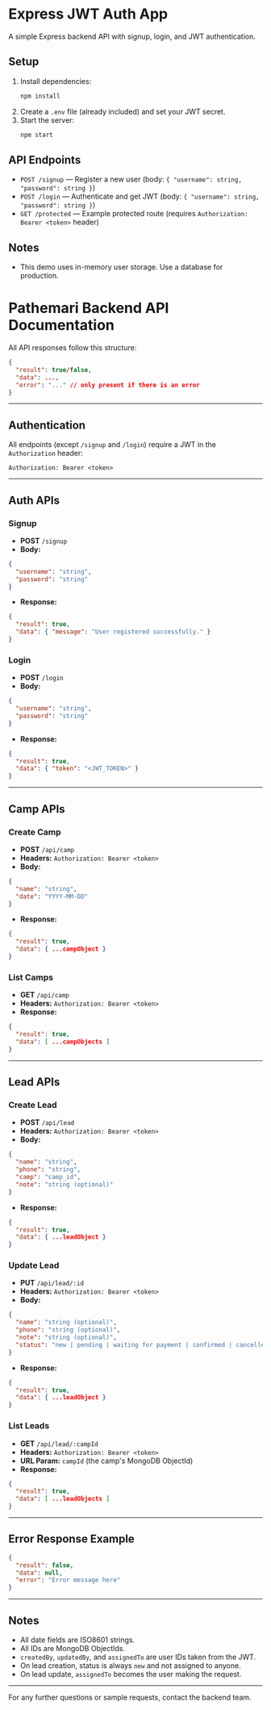 # Express JWT Auth App

A simple Express backend API with signup, login, and JWT authentication.

## Setup

1. Install dependencies:
   ```bash
   npm install
   ```
2. Create a `.env` file (already included) and set your JWT secret.
3. Start the server:
   ```bash
   npm start
   ```

## API Endpoints

- `POST /signup` — Register a new user (body: `{ "username": string, "password": string }`)
- `POST /login` — Authenticate and get JWT (body: `{ "username": string, "password": string }`)
- `GET /protected` — Example protected route (requires `Authorization: Bearer <token>` header)

## Notes
- This demo uses in-memory user storage. Use a database for production.


# Pathemari Backend API Documentation

All API responses follow this structure:
```json
{
  "result": true/false,
  "data": ...,
  "error": "..." // only present if there is an error
}
```

---

## Authentication
All endpoints (except `/signup` and `/login`) require a JWT in the `Authorization` header:
```
Authorization: Bearer <token>
```

---

## Auth APIs

### Signup
- **POST** `/signup`
- **Body:**
```json
{
  "username": "string",
  "password": "string"
}
```
- **Response:**
```json
{
  "result": true,
  "data": { "message": "User registered successfully." }
}
```

### Login
- **POST** `/login`
- **Body:**
```json
{
  "username": "string",
  "password": "string"
}
```
- **Response:**
```json
{
  "result": true,
  "data": { "token": "<JWT_TOKEN>" }
}
```

---

## Camp APIs

### Create Camp
- **POST** `/api/camp`
- **Headers:** `Authorization: Bearer <token>`
- **Body:**
```json
{
  "name": "string",
  "date": "YYYY-MM-DD"
}
```
- **Response:**
```json
{
  "result": true,
  "data": { ...campObject }
}
```

### List Camps
- **GET** `/api/camp`
- **Headers:** `Authorization: Bearer <token>`
- **Response:**
```json
{
  "result": true,
  "data": [ ...campObjects ]
}
```

---

## Lead APIs

### Create Lead
- **POST** `/api/lead`
- **Headers:** `Authorization: Bearer <token>`
- **Body:**
```json
{
  "name": "string",
  "phone": "string",
  "camp": "camp_id",
  "note": "string (optional)"
}
```
- **Response:**
```json
{
  "result": true,
  "data": { ...leadObject }
}
```

### Update Lead
- **PUT** `/api/lead/:id`
- **Headers:** `Authorization: Bearer <token>`
- **Body:**
```json
{
  "name": "string (optional)",
  "phone": "string (optional)",
  "note": "string (optional)",
  "status": "new | pending | waiting for payment | confirmed | cancelled (optional)"
}
```
- **Response:**
```json
{
  "result": true,
  "data": { ...leadObject }
}
```

### List Leads
- **GET** `/api/lead/:campId`
- **Headers:** `Authorization: Bearer <token>`
- **URL Param:** `campId` (the camp's MongoDB ObjectId)
- **Response:**
```json
{
  "result": true,
  "data": [ ...leadObjects ]
}
```

---

## Error Response Example
```json
{
  "result": false,
  "data": null,
  "error": "Error message here"
}
```

---

## Notes
- All date fields are ISO8601 strings.
- All IDs are MongoDB ObjectIds.
- `createdBy`, `updatedBy`, and `assignedTo` are user IDs taken from the JWT.
- On lead creation, status is always `new` and not assigned to anyone.
- On lead update, `assignedTo` becomes the user making the request.

---

For any further questions or sample requests, contact the backend team.

